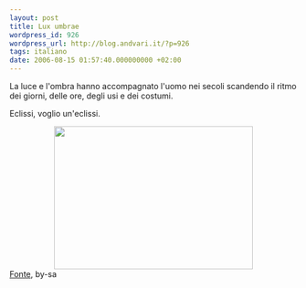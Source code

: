 ```yaml
---
layout: post
title: Lux umbrae
wordpress_id: 926
wordpress_url: http://blog.andvari.it/?p=926
tags: italiano
date: 2006-08-15 01:57:40.000000000 +02:00
---
```

La luce e l'ombra hanno accompagnato l'uomo nei secoli scandendo il ritmo dei giorni, delle ore, degli usi e dei costumi.

Eclissi, voglio un'eclissi.
<div style="text-align: center;"><img src="http://static.flickr.com/32/49302150_1217298ebb_o.jpg" alt="" width="348" height="251" /></div>
<a href="http://www.flickr.com/photos/oneras/">Fonte</a>, by-sa
